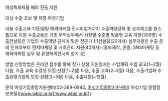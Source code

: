 여성특화제품 해외 진출 지원

대상
 수출 초보 및 유망 여성기업

내용
 수출교육·1:1컨설팅·해외마케팅·전시회참가까지 수출역량강화 및 성과제고를 원스톱으로 지원
   수출교육은 기초 무역실무에서 시장별·수준별 맞춤형 교육 지원(300명)
   수출컨설팅은 기업의 수출역량·단계에 맞춘 전문가 1:1컨설팅(20개사)
  실무지원은 수출 준비 인프라부터 현지마케팅 및 사후관리 지원(40개사) (홍보제작, 인증, SNS마케팅 등 해외마케팅 실무 및 유망해외전시회 참가 등)

방법
 신청방법은 온라인 접수를 통해 참가 신청
 지원절차는 사업계획 수립·공고(1~2월) 다음, 수출 교육 수강생 모집·선정(1~2월) 다음,  수출 교육(2~3월) 다음, 수출기업화·수출유망기업화 모집·선정(3~5월) 다음, 수출지원(~12월)

문의
 여성기업종합지원센터(02-369-0942, [여성기업종합지원센터](www.wbiz.or.kr))
 여성기업 종합정보포털([www.wbiz.or.kr](www.wbiz.or.kr))
